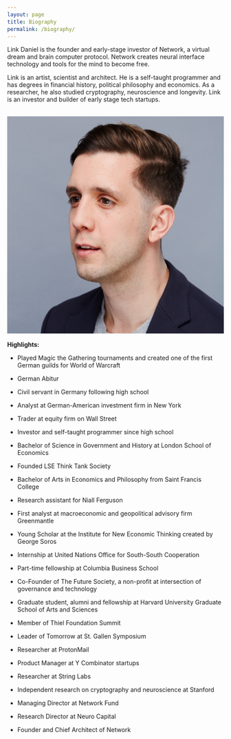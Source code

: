 ```yaml
---
layout: page
title: Biography
permalink: /biography/
---
```


Link Daniel is the founder and early-stage investor of Network, a virtual dream and brain computer protocol. Network creates neural interface technology and tools for the mind to become free.

Link is an artist, scientist and architect. He is a self-taught programmer and has degrees in financial history, political philosophy and economics. As a researcher, he also studied cryptography, neuroscience and longevity. Link is an investor and builder of early stage tech startups.

<br>

<img src="/media/linkdaniel-profile.jpg" />

<br>

<b>Highlights:</b>

- Played Magic the Gathering tournaments and created one of the first German guilds for World of Warcraft

- German Abitur

- Civil servant in Germany following high school

- Analyst at German-American investment firm in New York

- Trader at equity firm on Wall Street

- Investor and self-taught programmer since high school

- Bachelor of Science in Government and History at London School of Economics

- Founded LSE Think Tank Society

- Bachelor of Arts in Economics and Philosophy from Saint Francis College

- Research assistant for Niall Ferguson

- First analyst at macroeconomic and geopolitical advisory firm Greenmantle

- Young Scholar at the Institute for New Economic Thinking created by George Soros

- Internship at United Nations Office for South-South Cooperation

- Part-time fellowship at Columbia Business School

- Co-Founder of The Future Society, a non-profit at intersection of governance and technology

- Graduate student, alumni and fellowship at Harvard University Graduate School of Arts and Sciences

- Member of Thiel Foundation Summit

- Leader of Tomorrow at St. Gallen Symposium

- Researcher at ProtonMail

- Product Manager at Y Combinator startups

- Researcher at String Labs

- Independent research on cryptography and neuroscience at Stanford

- Managing Director at Network Fund

- Research Director at Neuro Capital

- Founder and Chief Architect of Network

